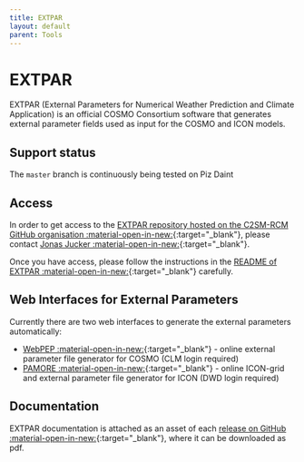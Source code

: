 ```yaml
---
title: EXTPAR
layout: default
parent: Tools
---
```


# EXTPAR

EXTPAR (External Parameters for Numerical Weather Prediction and Climate Application) is an official COSMO Consortium software that generates external parameter fields used as input for the COSMO and ICON models.

## Support status

The `master` branch is continuously being tested on Piz Daint

## Access

In order to get access to the [EXTPAR repository hosted on the C2SM-RCM GitHub organisation :material-open-in-new:](https://github.com/C2SM-RCM/extpar){:target="_blank"}, 
please contact [Jonas Jucker :material-open-in-new:](https://c2sm.ethz.ch/the-center/people/person-detail.html?persid=210923){:target="_blank"}.

Once you have access, please follow the instructions in the [README of EXTPAR :material-open-in-new:](https://github.com/C2SM-RCM/extpar#readme){:target="_blank"} carefully.

## Web Interfaces for External Parameters

Currently there are two web interfaces to generate the external parameters automatically:

* [WebPEP :material-open-in-new:](https://hcdc.hereon.de/clm-community/webpep/webpep){:target="_blank"} - online external parameter file generator for COSMO (CLM login required)
* [PAMORE :material-open-in-new:](https://webservice.dwd.de/cgi-bin/spp1167/webservice.cgi){:target="_blank"} - online ICON-grid and external parameter file generator for ICON (DWD login required)

## Documentation

EXTPAR documentation is attached as an asset of each [release on GitHub :material-open-in-new:](https://github.com/C2SM-RCM/extpar/releases){:target="_blank"}, where it can be downloaded as pdf.
